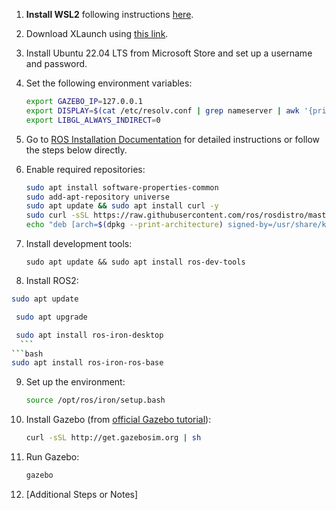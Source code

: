 1. **Install WSL2** following instructions [here](https://learn.microsoft.com/en-us/windows/wsl/install).
2. Download XLaunch using [this link](https://excellmedia.dl.sourceforge.net/project/vcxsrv/vcxsrv/1.20.14.0/vcxsrv-64.1.20.14.0.installer.exe).
3. Install Ubuntu 22.04 LTS from Microsoft Store and set up a username and password.

4. Set the following environment variables:
    ```bash
   export GAZEBO_IP=127.0.0.1
   export DISPLAY=$(cat /etc/resolv.conf | grep nameserver | awk '{print $2}'):0
   export LIBGL_ALWAYS_INDIRECT=0
    ```
5. Go to [ROS Installation Documentation](http://docs.ros.org/en/iron/Installation/Ubuntu-Install-Debians.html) for detailed instructions or follow the steps below directly.

6. Enable required repositories:
   ```bash
   sudo apt install software-properties-common
   sudo add-apt-repository universe
   sudo apt update && sudo apt install curl -y
   sudo curl -sSL https://raw.githubusercontent.com/ros/rosdistro/master/ros.key -o /usr/share/keyrings/ros-archive-keyring.gpg
   echo "deb [arch=$(dpkg --print-architecture) signed-by=/usr/share/keyrings/ros-archive-keyring.gpg] http://packages.ros.org/ros2/ubuntu $(. /etc/os-release && echo $UBUNTU_CODENAME) main" | sudo tee /etc/apt/sources.list.d/ros2.list > /dev/null
    ```

7. Install development tools:
   ```
   sudo apt update && sudo apt install ros-dev-tools
   ```

8. Install ROS2:
  ```bash 
  sudo apt update
  ``` 
  ```bash
   sudo apt upgrade
   ```
  ```bash
   sudo apt install ros-iron-desktop
    ```
  ```bash 
  sudo apt install ros-iron-ros-base
  ```

9. Set up the environment:
   ```bash
   source /opt/ros/iron/setup.bash
   ```

10. Install Gazebo (from [official Gazebo tutorial](https://classic.gazebosim.org/tutorials?tut=install_ubuntu)):
    ```bash
    curl -sSL http://get.gazebosim.org | sh
    ```

11. Run Gazebo:
    ```bash
    gazebo
    ```

12. [Additional Steps or Notes]
